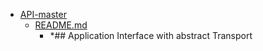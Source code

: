 - <a href = "E:\Node_projects\Node_Way\ArchivTSH_2\ArhivTimur_2\API-master\cat.API-master\dir.API-master.md">API-master</a>
    - <a href = "E:\Node_projects\Node_Way\ArchivTSH_2\ArhivTimur_2\API-master\README.md">README.md</a>
        - *## Application Interface with abstract Transport
